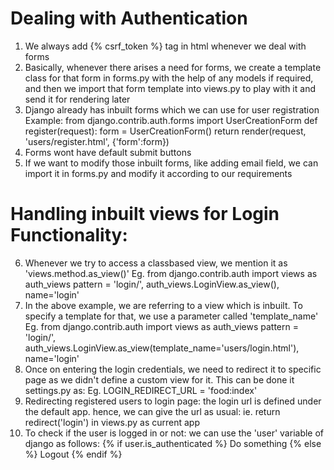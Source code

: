 # Dealing with Authentication
1. We always add {% csrf_token %} tag in html whenever we deal with forms
2. Basically, whenever there arises a need for forms, we create a template class for that form in forms.py with the help of any models if required, and then we import that form template into views.py to play with it and send it for rendering later
3. Django already has inbuilt forms which we can use for user registration
    Example:
    from django.contrib.auth.forms import UserCreationForm
    def register(request):
        form = UserCreationForm()
        return render(request, 'users/register.html', {'form':form})
4. Forms wont have default submit buttons
5. If we want to modify those inbuilt forms, like adding email field, we can import it in forms.py and modify it according to our requirements

# Handling inbuilt views for Login Functionality:
6. Whenever we try to access a classbased view, we mention it as 'views.method.as_view()'
    Eg. from django.contrib.auth import views as auth_views
    pattern = 'login/', auth_views.LoginView.as_view(), name='login'
7. In the above example, we are referring to a view which is inbuilt. To specify a template for that, we use a parameter called 'template_name'
    Eg. from django.contrib.auth import views as auth_views
    pattern = 'login/', auth_views.LoginView.as_view(template_name='users/login.html'), name='login' 
8. Once on entering the login credentials, we need to redirect it to specific page as we didn't define a custom view for it. This can be done it settings.py as:
    Eg. LOGIN_REDIRECT_URL = 'food:index'
9. Redirecting registered users to login page: the login url is defined under the default app. hence, we can give the url as usual: ie. return redirect('login') in views.py as current app
10. To check if the user is logged in or not: we can use the 'user' variable of django as follows:
    {% if user.is_authenticated %}
        Do something
    {% else %}
        Logout
    {% endif %}